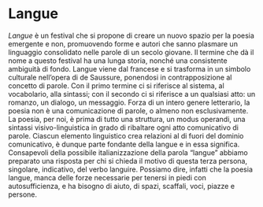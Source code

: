 <h1 class="main-title">Langue</h1>

*Langue* è un festival che si propone di creare un nuovo spazio per la poesia emergente e non, promuovendo forme e autori che sanno plasmare un linguaggio consolidato nelle parole di un secolo giovane.
Il termine che dà il nome a questo festival ha una lunga storia, nonché una consistente ambiguità di fondo. Langue viene dal francese e si trasforma in un simbolo culturale nell’opera di de Saussure, ponendosi in contrapposizione al concetto di parole. Con il primo termine ci si riferisce al sistema, al vocabolario, alla sintassi; con il secondo ci si riferisce a un qualsiasi atto: un romanzo, un dialogo, un messaggio.
Forza di un intero genere letterario, la poesia non è una comunicazione di parole, o almeno non esclusivamente. La poesia, per noi, è prima di tutto una struttura, un modus operandi, una sintassi visivo-linguistica in grado di ribaltare ogni atto comunicativo di parole. Ciascun elemento linguistico crea relazioni al di fuori del dominio comunicativo, è dunque parte fondante della langue e in essa significa.
Consapevoli della possibile italianizzazione della parola “langue” abbiamo preparato una risposta per chi si chieda il motivo di questa terza persona, singolare, indicativo, del verbo languire. Possiamo dire, infatti che la poesia langue, manca delle forze necessarie per tenersi in piedi con autosufficienza, e ha bisogno di aiuto, di spazi, scaffali, voci, piazze e persone.
